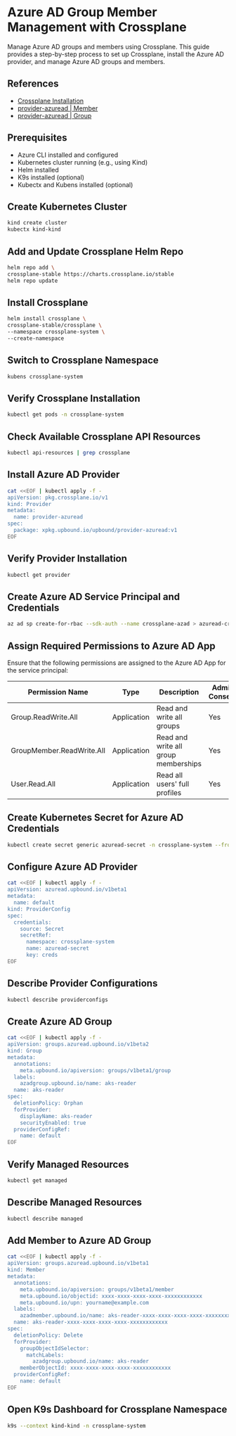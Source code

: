 # Azure AD Group Member Management with Crossplane

Manage Azure AD groups and members using Crossplane. This guide provides a step-by-step process to set up Crossplane, install the Azure AD provider, and manage Azure AD groups and members.

## References

- [Crossplane Installation](https://docs.crossplane.io/v1.19/software/install/)
- [provider-azuread | Member](https://marketplace.upbound.io/providers/upbound/provider-azuread/v1.6.4/resources/groups.azuread.upbound.io/Member/v1beta1)
- [provider-azuread | Group](https://marketplace.upbound.io/providers/upbound/provider-azuread/v1.6.4/resources/groups.azuread.upbound.io/Group/v1beta2)

## Prerequisites

- Azure CLI installed and configured
- Kubernetes cluster running (e.g., using Kind)
- Helm installed
- K9s installed (optional)
- Kubectx and Kubens installed (optional)

## Create Kubernetes Cluster

```bash
kind create cluster
kubectx kind-kind
```

## Add and Update Crossplane Helm Repo

```bash
helm repo add \ 
crossplane-stable https://charts.crossplane.io/stable
helm repo update
```

## Install Crossplane

```bash
helm install crossplane \ 
crossplane-stable/crossplane \ 
--namespace crossplane-system \ 
--create-namespace
```

## Switch to Crossplane Namespace

```bash
kubens crossplane-system
```

## Verify Crossplane Installation

```bash
kubectl get pods -n crossplane-system
```

## Check Available Crossplane API Resources

```bash
kubectl api-resources | grep crossplane
```

## Install Azure AD Provider

```bash
cat <<EOF | kubectl apply -f -
apiVersion: pkg.crossplane.io/v1
kind: Provider
metadata:
  name: provider-azuread
spec:
  package: xpkg.upbound.io/upbound/provider-azuread:v1
EOF
```

## Verify Provider Installation

```bash
kubectl get provider
```

## Create Azure AD Service Principal and Credentials

```bash
az ad sp create-for-rbac --sdk-auth --name crossplane-azad > azuread-credentials.json
```

## Assign Required Permissions to Azure AD App

Ensure that the following permissions are assigned to the Azure AD App for the service principal:

| Permission Name | Type | Description | Admin Consent |
|-----------------|------|-------------|---------------|
| Group.ReadWrite.All | Application | Read and write all groups | Yes |
| GroupMember.ReadWrite.All | Application | Read and write all group memberships | Yes |
| User.Read.All | Application | Read all users' full profiles | Yes |

## Create Kubernetes Secret for Azure AD Credentials

```bash
kubectl create secret generic azuread-secret -n crossplane-system --from-file=creds=./azuread-credentials.json
```

## Configure Azure AD Provider

```bash
cat <<EOF | kubectl apply -f -
apiVersion: azuread.upbound.io/v1beta1
metadata:
  name: default
kind: ProviderConfig
spec:
  credentials:
    source: Secret
    secretRef:
      namespace: crossplane-system
      name: azuread-secret
      key: creds
EOF
```

## Describe Provider Configurations

```bash
kubectl describe providerconfigs
```

## Create Azure AD Group

```bash
cat <<EOF | kubectl apply -f -
apiVersion: groups.azuread.upbound.io/v1beta2
kind: Group
metadata:
  annotations:
    meta.upbound.io/apiversion: groups/v1beta1/group
  labels:
    azadgroup.upbound.io/name: aks-reader
  name: aks-reader
spec:
  deletionPolicy: Orphan
  forProvider:
    displayName: aks-reader
    securityEnabled: true
  providerConfigRef:
    name: default
EOF
```

## Verify Managed Resources

```bash
kubectl get managed
```

## Describe Managed Resources

```bash
kubectl describe managed
```

## Add Member to Azure AD Group

```bash
cat <<EOF | kubectl apply -f -
apiVersion: groups.azuread.upbound.io/v1beta1
kind: Member
metadata:
  annotations:
    meta.upbound.io/apiversion: groups/v1beta1/member
    meta.upbound.io/objectid: xxxx-xxxx-xxxx-xxxx-xxxxxxxxxxxx
    meta.upbound.io/upn: yourname@example.com
  labels:
    azadmember.upbound.io/name: aks-reader-xxxx-xxxx-xxxx-xxxx-xxxxxxxxxxxx
  name: aks-reader-xxxx-xxxx-xxxx-xxxx-xxxxxxxxxxxx
spec:
  deletionPolicy: Delete
  forProvider:
    groupObjectIdSelector:
      matchLabels:
        azadgroup.upbound.io/name: aks-reader
    memberObjectId: xxxx-xxxx-xxxx-xxxx-xxxxxxxxxxxx
  providerConfigRef:
    name: default
EOF
```

## Open K9s Dashboard for Crossplane Namespace

```bash
k9s --context kind-kind -n crossplane-system
```
